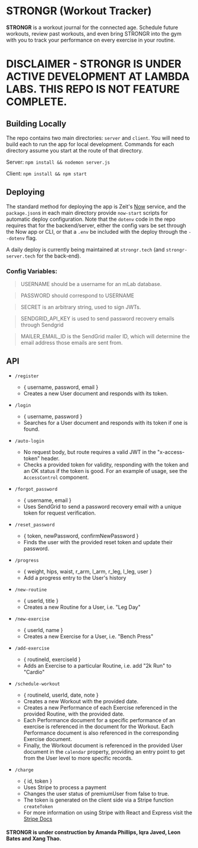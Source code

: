 # **STRONGR** (**Workout Tracker**)

**STRONGR** is a workout journal for the connected age. Schedule future workouts, review past workouts, and even bring STRONGR into the gym with you to track your performance on every exercise in your routine.

# DISCLAIMER - STRONGR IS UNDER ACTIVE DEVELOPMENT AT LAMBDA LABS. THIS REPO IS NOT FEATURE COMPLETE.

## Building Locally

The repo contains two main directories: `server` and `client`. You will need to build each to run the app for local development. Commands for each directory assume you start at the route of that directory.

Server:
`npm install && nodemon server.js`

Client:
`npm install && npm start`

## Deploying

The standard method for deploying the app is Zeit's [Now](https://zeit.co/now) service, and the `package.json`s in each main directory provide `now-start` scripts for automatic deploy configuration. Note that the `dotenv` code in the repo requires that for the backend/server, either the config vars be set through the Now app or CLI, or that a `.env` be included with the deploy through the `--dotenv` flag.

A daily deploy is currently being maintained at `strongr.tech` (and `strongr-server.tech` for the back-end).

### Config Variables:

> USERNAME should be a username for an mLab database.

> PASSWORD should correspond to USERNAME

> SECRET is an arbitrary string, used to sign JWTs.

> SENDGRID_API_KEY is used to send password recovery emails through Sendgrid

> MAILER_EMAIL_ID is the SendGrid mailer ID, which will determine the email address those emails are sent from.

## API

- `/register`

  - { username, password, email }
  - Creates a new User document and responds with its token.

- `/login`

  - { username, password }
  - Searches for a User document and responds with its token if one is found.

- `/auto-login`

  - No request body, but route requires a valid JWT in the "x-access-token" header.
  - Checks a provided token for validity, responding with the token and an OK status if the token is good. For an example of usage, see the `AccessControl` component.

- `/forgot_password`

  - { username, email }
  - Uses SendGrid to send a password recovery email with a unique token for request verification.

- `/reset_password`

  - { token, newPassword, confirmNewPassword }
  - Finds the user with the provided reset token and update their password.

- `/progress`

  - { weight, hips, waist, r_arm, l_arm, r_leg, l_leg, user }
  - Add a progress entry to the User's history

- `/new-routine`

  - { userId, title }
  - Creates a new Routine for a User, i.e. "Leg Day"

- `/new-exercise`

  - { userId, name }
  - Creates a new Exercise for a User, i.e. "Bench Press"

- `/add-exercise`

  - { routineId, exerciseId }
  - Adds an Exercise to a particular Routine, i.e. add "2k Run" to "Cardio"

- `/schedule-workout`

  - { routineId, userId, date, note }
  - Creates a new Workout with the provided date.
  - Creates a new Performance of each Exercise referenced in the provided Routine, with the provided date.
  - Each Performance document for a specific performance of an exercise is referenced in the document for the Workout. Each Performance document is also referenced in the corresponding Exercise document.
  - Finally, the Workout document is referenced in the provided User document in the `calendar` property, providing an entry point to get from the User level to more specific records.

- `/charge`
  - { id, token }
  - Uses Stripe to process a payment
  - Changes the user status of premiumUser from false to true.
  - The token is generated on the client side via a Stripe function `createToken`
  - For more information on using Stripe with React and Express visit the [Stripe Docs](https://stripe.com/docs/recipes/elements-react)

#### STRONGR is under construction by Amanda Phillips, Iqra Javed, Leon Bates and Xang Thao.
